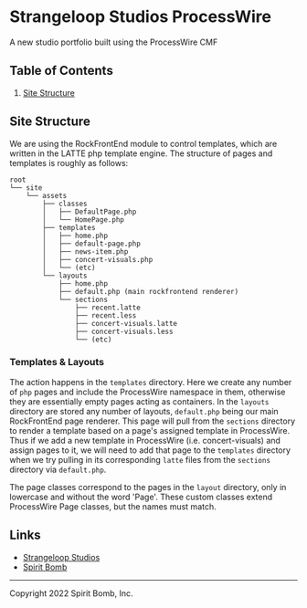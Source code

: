 # Strangeloop Studios ProcessWire

A new studio portfolio built using the ProcessWire CMF


## Table of Contents

1. [Site Structure](#site-structure)


## Site Structure

We are using the RockFrontEnd module to control templates, which are written in the LATTE php template engine. The structure of pages and templates is roughly as follows:

```
root
└── site
    └── assets
        ├── classes
        │   ├── DefaultPage.php
        │   └── HomePage.php
        ├── templates
        │   ├── home.php
        │   ├── default-page.php
        │   ├── news-item.php
        │   ├── concert-visuals.php
        │   └── (etc)
        └── layouts
            ├── home.php
            ├── default.php (main rockfrontend renderer)
            └── sections
                ├── recent.latte
                ├── recent.less
                ├── concert-visuals.latte
                ├── concert-visuals.less
                └── (etc)
```

### Templates & Layouts

The action happens in the `templates` directory. Here we create any number of `php` pages and include the ProcessWire namespace in them, otherwise they are essentially empty pages acting as containers. In the `layouts` directory are stored any number of layouts, `default.php` being our main RockFrontEnd page renderer. This page will pull from the `sections` directory to render a template based on a page's assigned template in ProcessWire. Thus if we add a new template in ProcessWire (i.e. concert-visuals) and assign pages to it, we will need to add that page to the `templates` directory when we try pulling in its corresponding `latte` files from the `sections` directory via `default.php`. 

The page classes correspond to the pages in the `layout` directory, only in lowercase and without the word 'Page'. These custom classes extend ProcessWire Page classes, but the names must match. 


## Links

* [Strangeloop Studios](https://strangeloop-studios.com)
* [Spirit Bomb](https://spiritbomb.ai)

------

Copyright 2022 Spirit Bomb, Inc.

